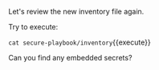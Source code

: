 Let's review the new inventory file again.

Try to execute:

`cat secure-playbook/inventory`{{execute}}

Can you find any embedded secrets?
